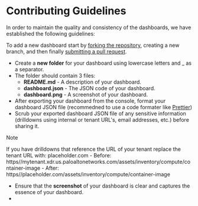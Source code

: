 # Contributing Guidelines

In order to maintain the quality and consistency of the dashboards, we have established the following guidelines:

To add a new dashboard start by [forking the repository](https://docs.github.com/en/pull-requests/collaborating-with-pull-requests/working-with-forks/fork-a-repo), creating a new branch, and then finally [submitting a pull request](https://docs.github.com/en/pull-requests/collaborating-with-pull-requests/proposing-changes-to-your-work-with-pull-requests).


- Create a **new folder** for your dashboard using lowercase letters and _ as a separator.
- The folder should contain 3 files: 
    - **README.md** - A description of your dashboard.
    - **dashboard.json** - The JSON code of your dashboard.
    - **dashboard.png** - A screenshot of your dashboard.
- After exporting your dashboard from the console, format your dashboard JSON file (recommedned to use a code formater like [Prettier](https://prettier.io/))
- Scrub your exported dashboard JSON file of any sensitive information (drilldowns using internal or tenant URL's, email addresses, etc.) before sharing it.
> [!NOTE]
> If you have drilldowns that reference the URL of your tenant replace the tenant URL with: placeholder.com
    - Before: https//mytenant.xdr.us.paloaltonetworks.com/assets/inventory/compute/container-image
    - After: https//placeholder.com/assets/inventory/compute/container-image
- Ensure that the **screenshot** of your dashboard is clear and captures the essence of your dashboard.
- 
